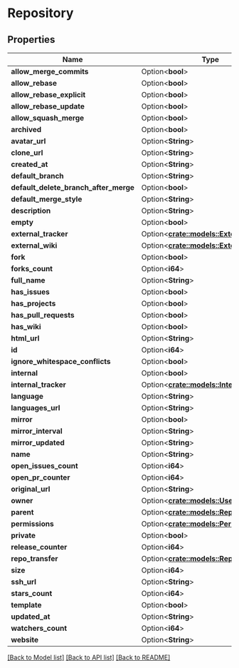 # Repository

## Properties

Name | Type | Description | Notes
------------ | ------------- | ------------- | -------------
**allow_merge_commits** | Option<**bool**> |  | [optional]
**allow_rebase** | Option<**bool**> |  | [optional]
**allow_rebase_explicit** | Option<**bool**> |  | [optional]
**allow_rebase_update** | Option<**bool**> |  | [optional]
**allow_squash_merge** | Option<**bool**> |  | [optional]
**archived** | Option<**bool**> |  | [optional]
**avatar_url** | Option<**String**> |  | [optional]
**clone_url** | Option<**String**> |  | [optional]
**created_at** | Option<**String**> |  | [optional]
**default_branch** | Option<**String**> |  | [optional]
**default_delete_branch_after_merge** | Option<**bool**> |  | [optional]
**default_merge_style** | Option<**String**> |  | [optional]
**description** | Option<**String**> |  | [optional]
**empty** | Option<**bool**> |  | [optional]
**external_tracker** | Option<[**crate::models::ExternalTracker**](ExternalTracker.md)> |  | [optional]
**external_wiki** | Option<[**crate::models::ExternalWiki**](ExternalWiki.md)> |  | [optional]
**fork** | Option<**bool**> |  | [optional]
**forks_count** | Option<**i64**> |  | [optional]
**full_name** | Option<**String**> |  | [optional]
**has_issues** | Option<**bool**> |  | [optional]
**has_projects** | Option<**bool**> |  | [optional]
**has_pull_requests** | Option<**bool**> |  | [optional]
**has_wiki** | Option<**bool**> |  | [optional]
**html_url** | Option<**String**> |  | [optional]
**id** | Option<**i64**> |  | [optional]
**ignore_whitespace_conflicts** | Option<**bool**> |  | [optional]
**internal** | Option<**bool**> |  | [optional]
**internal_tracker** | Option<[**crate::models::InternalTracker**](InternalTracker.md)> |  | [optional]
**language** | Option<**String**> |  | [optional]
**languages_url** | Option<**String**> |  | [optional]
**mirror** | Option<**bool**> |  | [optional]
**mirror_interval** | Option<**String**> |  | [optional]
**mirror_updated** | Option<**String**> |  | [optional]
**name** | Option<**String**> |  | [optional]
**open_issues_count** | Option<**i64**> |  | [optional]
**open_pr_counter** | Option<**i64**> |  | [optional]
**original_url** | Option<**String**> |  | [optional]
**owner** | Option<[**crate::models::User**](User.md)> |  | [optional]
**parent** | Option<[**crate::models::Repository**](Repository.md)> |  | [optional]
**permissions** | Option<[**crate::models::Permission**](Permission.md)> |  | [optional]
**private** | Option<**bool**> |  | [optional]
**release_counter** | Option<**i64**> |  | [optional]
**repo_transfer** | Option<[**crate::models::RepoTransfer**](RepoTransfer.md)> |  | [optional]
**size** | Option<**i64**> |  | [optional]
**ssh_url** | Option<**String**> |  | [optional]
**stars_count** | Option<**i64**> |  | [optional]
**template** | Option<**bool**> |  | [optional]
**updated_at** | Option<**String**> |  | [optional]
**watchers_count** | Option<**i64**> |  | [optional]
**website** | Option<**String**> |  | [optional]

[[Back to Model list]](../README.md#documentation-for-models) [[Back to API list]](../README.md#documentation-for-api-endpoints) [[Back to README]](../README.md)


